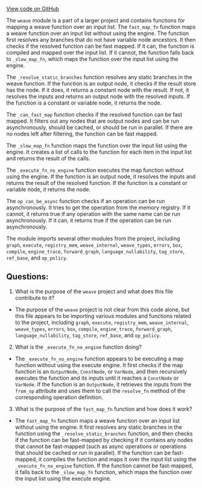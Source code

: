 [View code on GitHub](https://github.com/wandb/weave/weave/execute_fast.py)

The `weave` module is a part of a larger project and contains functions for mapping a weave function over an input list. The `fast_map_fn` function maps a weave function over an input list without using the engine. The function first resolves any branches that do not have variable node ancestors. It then checks if the resolved function can be fast mapped. If it can, the function is compiled and mapped over the input list. If it cannot, the function falls back to `_slow_map_fn`, which maps the function over the input list using the engine.

The `_resolve_static_branches` function resolves any static branches in the weave function. If the function is an output node, it checks if the result store has the node. If it does, it returns a constant node with the result. If not, it resolves the inputs and returns an output node with the resolved inputs. If the function is a constant or variable node, it returns the node.

The `_can_fast_map` function checks if the resolved function can be fast mapped. It filters out any nodes that are output nodes and can be run asynchronously, should be cached, or should be run in parallel. If there are no nodes left after filtering, the function can be fast mapped.

The `_slow_map_fn` function maps the function over the input list using the engine. It creates a list of calls to the function for each item in the input list and returns the result of the calls.

The `_execute_fn_no_engine` function executes the map function without using the engine. If the function is an output node, it resolves the inputs and returns the result of the resolved function. If the function is a constant or variable node, it returns the node.

The `op_can_be_async` function checks if an operation can be run asynchronously. It tries to get the operation from the memory registry. If it cannot, it returns true if any operation with the same name can be run asynchronously. If it can, it returns true if the operation can be run asynchronously.

The module imports several other modules from the project, including `graph`, `execute`, `registry_mem`, `weave_internal`, `weave_types`, `errors`, `box`, `compile`, `engine_trace`, `forward_graph`, `language_nullability`, `tag_store`, `ref_base`, and `op_policy`.
## Questions: 
 1. What is the purpose of the `weave` project and what does this file contribute to it?
- The purpose of the `weave` project is not clear from this code alone, but this file appears to be importing various modules and functions related to the project, including `graph`, `execute`, `registry_mem`, `weave_internal`, `weave_types`, `errors`, `box`, `compile`, `engine_trace`, `forward_graph`, `language_nullability`, `tag_store`, `ref_base`, and `op_policy`.

2. What is the `_execute_fn_no_engine` function doing?
- The `_execute_fn_no_engine` function appears to be executing a map function without using the execute engine. It first checks if the map function is an `OutputNode`, `ConstNode`, or `VarNode`, and then recursively executes the function and its inputs until it reaches a `ConstNode` or `VarNode`. If the function is an `OutputNode`, it retrieves the inputs from the `from_op` attribute and uses them to call the `resolve_fn` method of the corresponding operation definition.

3. What is the purpose of the `fast_map_fn` function and how does it work?
- The `fast_map_fn` function maps a weave function over an input list without using the engine. It first resolves any static branches in the function using the `_resolve_static_branches` function, and then checks if the function can be fast-mapped by checking if it contains any nodes that cannot be fast-mapped (such as async operations or operations that should be cached or run in parallel). If the function can be fast-mapped, it compiles the function and maps it over the input list using the `_execute_fn_no_engine` function. If the function cannot be fast-mapped, it falls back to the `_slow_map_fn` function, which maps the function over the input list using the execute engine.